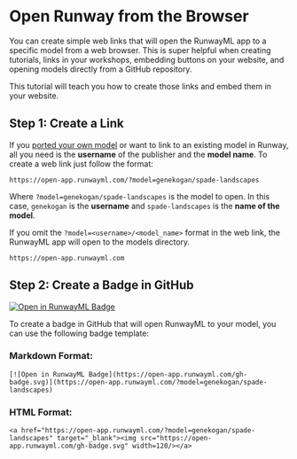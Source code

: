 # Open Runway from the Browser

You can create simple web links that will open the RunwayML app to a specific model from a web browser. This is super helpful when creating tutorials, links in your workshops, embedding buttons on your website, and opening models directly from a GitHub repository.

This tutorial will teach you how to create those links and embed them in your website.

## Step 1: Create a Link

If you [ported your own model](/how-to/import-models) or want to link to an existing model in Runway, all you need is the **username** of the publisher and the **model name**. To create a web link just follow the format:

```
https://open-app.runwayml.com/?model=genekogan/spade-landscapes
```

Where `?model=genekogan/spade-landscapes` is the model to open. In this case, `genekogan` is the **username** and `spade-landscapes` is the **name of the model**.

If you omit the `?model=<username>/<model_name>` format in the web link, the RunwayML app will open to the models directory.

```
https://open-app.runwayml.com
```

## Step 2: Create a Badge in GitHub

[![Open in RunwayML Badge](https://open-app.runwayml.com/gh-badge.svg)](https://open-app.runwayml.com/?model=genekogan/spade-landscapes)

To create a badge in GitHub that will open RunwayML to your model, you can use the following badge template:

### Markdown Format:

```
[![Open in RunwayML Badge](https://open-app.runwayml.com/gh-badge.svg)](https://open-app.runwayml.com/?model=genekogan/spade-landscapes)
```

### HTML Format:
```
<a href="https://open-app.runwayml.com/?model=genekogan/spade-landscapes" target="_blank"><img src="https://open-app.runwayml.com/gh-badge.svg" width=120/></a>
```
